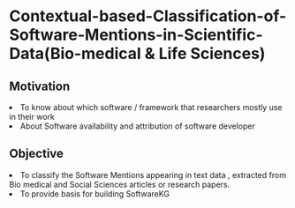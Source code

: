 # Contextual-based-Classification-of-Software-Mentions-in-Scientific-Data(Bio-medical & Life Sciences)

<h2>Motivation</h2>
<li>
To know about which software / framework that researchers mostly use in their work</li>
<li>About Software availability and attribution of software developer</li>

<h2>Objective</h2>
<li>To classify the Software Mentions appearing in text data , extracted from Bio medical and Social
Sciences articles or research papers.</li>
<li>To provide basis for building SoftwareKG</li>
